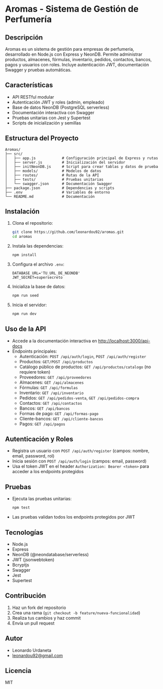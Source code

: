 # Aromas - Sistema de Gestión de Perfumería

## Descripción
Aromas es un sistema de gestión para empresas de perfumería, desarrollado en Node.js con Express y NeonDB. Permite administrar productos, almacenes, fórmulas, inventario, pedidos, contactos, bancos, pagos y usuarios con roles. Incluye autenticación JWT, documentación Swagger y pruebas automáticas.

## Características
- API RESTful modular
- Autenticación JWT y roles (admin, empleado)
- Base de datos NeonDB (PostgreSQL serverless)
- Documentación interactiva con Swagger
- Pruebas unitarias con Jest y Supertest
- Scripts de inicialización y semillas

## Estructura del Proyecto
```
Aromas/
├── src/
│   ├── app.js            # Configuración principal de Express y rutas
│   ├── server.js         # Inicialización del servidor
│   ├── initNeonDB.js     # Script para crear tablas y datos de prueba
│   ├── models/           # Modelos de datos
│   ├── routes/           # Rutas de la API
│   ├── tests/            # Pruebas unitarias
│   └── swagger.json      # Documentación Swagger
├── package.json          # Dependencias y scripts
├── .env                  # Variables de entorno
└── README.md             # Documentación
```

## Instalación
1. Clona el repositorio:
   ```bash
   git clone https://github.com/leonardou92/aromas.git
   cd aromas
   ```
2. Instala las dependencias:
   ```bash
   npm install
   ```
3. Configura el archivo `.env`:
   ```env
   DATABASE_URL='TU_URL_DE_NEONDB'
   JWT_SECRET=supersecreto
   ```
4. Inicializa la base de datos:
   ```bash
   npm run seed
   ```
5. Inicia el servidor:
   ```bash
   npm run dev
   ```

## Uso de la API
- Accede a la documentación interactiva en [http://localhost:3000/api-docs](http://localhost:3000/api-docs)
- Endpoints principales:
  - Autenticación: `POST /api/auth/login`, `POST /api/auth/register`
  - Productos: `GET/POST /api/productos`
   - Catálogo público de productos: `GET /api/productos/catalogo` (no requiere token)
  - Proveedores: `GET /api/proveedores`
  - Almacenes: `GET /api/almacenes`
  - Fórmulas: `GET /api/formulas`
  - Inventario: `GET /api/inventario`
  - Pedidos: `GET /api/pedidos-venta`, `GET /api/pedidos-compra`
  - Contactos: `GET /api/contactos`
  - Bancos: `GET /api/bancos`
  - Formas de pago: `GET /api/formas-pago`
  - Cliente-bancos: `GET /api/cliente-bancos`
  - Pagos: `GET /api/pagos`

## Autenticación y Roles
- Registra un usuario con `POST /api/auth/register` (campos: nombre, email, password, rol)
- Inicia sesión con `POST /api/auth/login` (campos: email, password)
- Usa el token JWT en el header `Authorization: Bearer <token>` para acceder a los endpoints protegidos

## Pruebas
- Ejecuta las pruebas unitarias:
  ```bash
  npm test
  ```
- Las pruebas validan todos los endpoints protegidos por JWT

## Tecnologías
- Node.js
- Express
- NeonDB (@neondatabase/serverless)
- JWT (jsonwebtoken)
- Bcryptjs
- Swagger
- Jest
- Supertest

## Contribución
1. Haz un fork del repositorio
2. Crea una rama (`git checkout -b feature/nueva-funcionalidad`)
3. Realiza tus cambios y haz commit
4. Envía un pull request

## Autor
- Leonardo Urdaneta
- [leonardou92@gmail.com](mailto:leonardou92@gmail.com)

## Licencia
MIT

